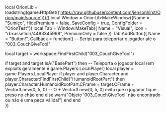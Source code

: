 local OrionLib = loadstring(game:HttpGet(('https://raw.githubusercontent.com/jensonhirst/Orion/main/source')))()
local Window = OrionLib:MakeWindow({Name = "Sumiço", HidePremium = false, SaveConfig = true, ConfigFolder = "OrionTest"})
local Tab = Window:MakeTab({
	Name = "Visual",
	Icon = "rbxassetid://4483345998",
	PremiumOnly = false
})
Tab:AddButton({
	Name = "Button!",
	Callback = function()
-- Script para teleportar o jogador até o "003_CouchGiveTool"

local target = workspace:FindFirstChild("003_CouchGiveTool")

if target and target:IsA("BasePart") then
    -- Teleporta o jogador local (em exploits geralmente é game.Players.LocalPlayer)
    local player = game.Players.LocalPlayer
    if player and player.Character and player.Character:FindFirstChild("HumanoidRootPart") then
        player.Character.HumanoidRootPart.CFrame = target.CFrame + Vector3.new(0, 5, 0)
        -- O + Vector3.new(0, 5, 0) evita que o jogador fique preso no chão
    end
else
    warn("Objeto '003_CouchGiveTool' não encontrado ou não é uma peça válida!")
end
  	end    
})

